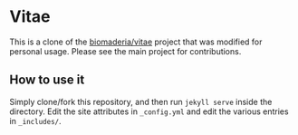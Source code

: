 
# Vitae
This is a clone of the [biomaderia/vitae](https://github.com/biomadeira/biomadeira.github.io) project that was modified for personal usage. Please see the main project for contributions.

## How to use it
Simply clone/fork this repository, and then run `jekyll serve` inside the directory.
Edit the site attributes in `_config.yml` and edit the various entries in `_includes/`.
